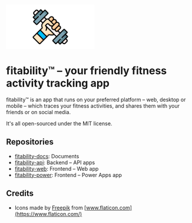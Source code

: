 <div>
    <img src="https://raw.githubusercontent.com/fitability/.github/main/assets/github-repo-3840x1920.png" width="240" height="120">
</div>

# fitability:tm: &ndash; your friendly fitness activity tracking app #

fitability:tm: is an app that runs on your preferred platform &ndash; web, desktop or mobile &ndash; which traces your fitness activities, and shares them with your friends or on social media.

It's all open-sourced under the MIT license.


## Repositories ##

* [fitability-docs](https://github.com/fitability/fitability-docs): Documents
* [fitability-api](https://github.com/fitability/fitability-api): Backend &ndash; API apps
* [fitability-web](https://github.com/fitability/fitability-web): Frontend &ndash; Web app
* [fitability-power](https://github.com/fitability/fitability-power): Frontend &ndash; Power Apps app


## Credits ##

* Icons made by [Freepik](https://www.flaticon.com/authors/freepik) from [www.flaticon.com](https://www.flaticon.com/)

